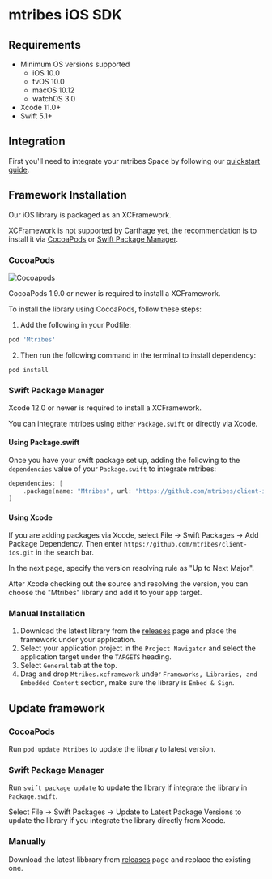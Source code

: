# mtribes iOS SDK

## Requirements

- Minimum OS versions supported
  - iOS 10.0
  - tvOS 10.0
  - macOS 10.12
  - watchOS 3.0
- Xcode 11.0+
- Swift 5.1+

## Integration

First you'll need to integrate your mtribes Space by following our
[quickstart guide](https://mtribes.com/org/_space/developer).

## Framework Installation

Our iOS library is packaged as an XCFramework.

XCFramework is not supported by Carthage yet, the recommendation is to install
it via [CocoaPods](https://cocoapods.org) or
[Swift Package Manager](https://swift.org/package-manager/).

### CocoaPods

![Cocoapods](https://img.shields.io/cocoapods/v/Mtribes?label=mtribes-ios)

CocoaPods 1.9.0 or newer is required to install a XCFramework.

To install the library using CocoaPods, follow these steps:

1. Add the following in your Podfile:

```ruby
pod 'Mtribes'
```

2. Then run the following command in the terminal to install dependency:

```shell
pod install
```

### Swift Package Manager

Xcode 12.0 or newer is required to install a XCFramework.

You can integrate mtribes using either `Package.swift` or directly via Xcode.

#### Using Package.swift

Once you have your swift package set up, adding the following to the
`dependencies` value of your `Package.swift` to integrate mtribes:

```swift
dependencies: [
    .package(name: "Mtribes", url: "https://github.com/mtribes/client-ios.git", .upToNextMajor(from: "0.3.0"))
]
```

#### Using Xcode

If you are adding packages via Xcode, select File -> Swift Packages -> Add
Package Dependency. Then enter `https://github.com/mtribes/client-ios.git` in
the search bar.

In the next page, specify the version resolving rule as "Up to Next Major".

After Xcode checking out the source and resolving the version, you can choose
the "Mtribes" library and add it to your app target.

### Manual Installation

1. Download the latest library from the
   [releases](https://github.com/mtribes/client-ios/releases) page and place the
   framework under your application.
1. Select your application project in the `Project Navigator` and select the
   application target under the `TARGETS` heading.
1. Select `General` tab at the top.
1. Drag and drop `Mtribes.xcframework` under
   `Frameworks, Libraries, and Embedded Content` section, make sure the library
   is `Embed & Sign`.

## Update framework

### CocoaPods

Run `pod update Mtribes` to update the library to latest version.

### Swift Package Manager

Run `swift package update` to update the library if integrate the library in
`Package.swift`.

Select File -> Swift Packages -> Update to Latest Package Versions to update the
library if you integrate the library directly from Xcode.

### Manually

Download the latest libbrary from
[releases](https://github.com/mtribes/client-ios/releases) page and replace the
existing one.
